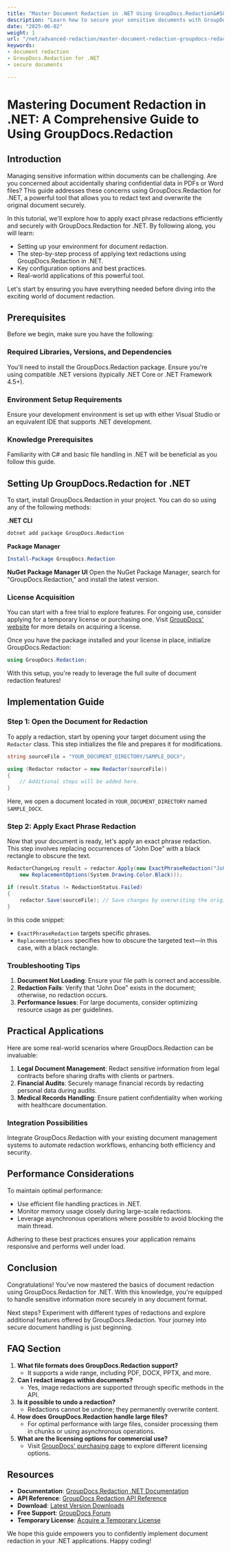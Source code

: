 ```yaml
---
title: "Master Document Redaction in .NET Using GroupDocs.Redaction&#58; A Complete Guide"
description: "Learn how to secure your sensitive documents with GroupDocs.Redaction for .NET. This guide covers setup, redaction techniques, and best practices."
date: "2025-06-02"
weight: 1
url: "/net/advanced-redaction/master-document-redaction-groupdocs-redaction-net/"
keywords:
- document redaction
- GroupDocs.Redaction for .NET
- secure documents

---
```



# Mastering Document Redaction in .NET: A Comprehensive Guide to Using GroupDocs.Redaction

## Introduction

Managing sensitive information within documents can be challenging. Are you concerned about accidentally sharing confidential data in PDFs or Word files? This guide addresses these concerns using GroupDocs.Redaction for .NET, a powerful tool that allows you to redact text and overwrite the original document securely.

In this tutorial, we'll explore how to apply exact phrase redactions efficiently and securely with GroupDocs.Redaction for .NET. By following along, you will learn:
- Setting up your environment for document redaction.
- The step-by-step process of applying text redactions using GroupDocs.Redaction in .NET.
- Key configuration options and best practices.
- Real-world applications of this powerful tool.

Let's start by ensuring you have everything needed before diving into the exciting world of document redaction.

## Prerequisites

Before we begin, make sure you have the following:

### Required Libraries, Versions, and Dependencies
You'll need to install the GroupDocs.Redaction package. Ensure you're using compatible .NET versions (typically .NET Core or .NET Framework 4.5+).

### Environment Setup Requirements
Ensure your development environment is set up with either Visual Studio or an equivalent IDE that supports .NET development.

### Knowledge Prerequisites
Familiarity with C# and basic file handling in .NET will be beneficial as you follow this guide.

## Setting Up GroupDocs.Redaction for .NET

To start, install GroupDocs.Redaction in your project. You can do so using any of the following methods:

**.NET CLI**

```bash
dotnet add package GroupDocs.Redaction
```

**Package Manager**

```powershell
Install-Package GroupDocs.Redaction
```

**NuGet Package Manager UI**
Open the NuGet Package Manager, search for "GroupDocs.Redaction," and install the latest version.

### License Acquisition
You can start with a free trial to explore features. For ongoing use, consider applying for a temporary license or purchasing one. Visit [GroupDocs' website](https://purchase.groupdocs.com/temporary-license/) for more details on acquiring a license.

Once you have the package installed and your license in place, initialize GroupDocs.Redaction:

```csharp
using GroupDocs.Redaction;
```

With this setup, you're ready to leverage the full suite of document redaction features!

## Implementation Guide

### Step 1: Open the Document for Redaction
To apply a redaction, start by opening your target document using the `Redactor` class. This step initializes the file and prepares it for modifications.

```csharp
string sourceFile = "YOUR_DOCUMENT_DIRECTORY/SAMPLE_DOCX";

using (Redactor redactor = new Redactor(sourceFile))
{
    // Additional steps will be added here.
}
```

Here, we open a document located in `YOUR_DOCUMENT_DIRECTORY` named `SAMPLE_DOCX`.

### Step 2: Apply Exact Phrase Redaction
Now that your document is ready, let's apply an exact phrase redaction. This step involves replacing occurrences of "John Doe" with a black rectangle to obscure the text.

```csharp
RedactorChangeLog result = redactor.Apply(new ExactPhraseRedaction("John Doe", 
    new ReplacementOptions(System.Drawing.Color.Black)));

if (result.Status != RedactionStatus.Failed)
{
    redactor.Save(sourceFile); // Save changes by overwriting the original document
}
```

In this code snippet:
- `ExactPhraseRedaction` targets specific phrases.
- `ReplacementOptions` specifies how to obscure the targeted text—in this case, with a black rectangle.

### Troubleshooting Tips
1. **Document Not Loading**: Ensure your file path is correct and accessible.
2. **Redaction Fails**: Verify that "John Doe" exists in the document; otherwise, no redaction occurs.
3. **Performance Issues**: For large documents, consider optimizing resource usage as per guidelines.

## Practical Applications
Here are some real-world scenarios where GroupDocs.Redaction can be invaluable:
1. **Legal Document Management**: Redact sensitive information from legal contracts before sharing drafts with clients or partners.
2. **Financial Audits**: Securely manage financial records by redacting personal data during audits.
3. **Medical Records Handling**: Ensure patient confidentiality when working with healthcare documentation.

### Integration Possibilities
Integrate GroupDocs.Redaction with your existing document management systems to automate redaction workflows, enhancing both efficiency and security.

## Performance Considerations
To maintain optimal performance:
- Use efficient file handling practices in .NET.
- Monitor memory usage closely during large-scale redactions.
- Leverage asynchronous operations where possible to avoid blocking the main thread.

Adhering to these best practices ensures your application remains responsive and performs well under load.

## Conclusion
Congratulations! You've now mastered the basics of document redaction using GroupDocs.Redaction for .NET. With this knowledge, you're equipped to handle sensitive information more securely in any document format. 

Next steps? Experiment with different types of redactions and explore additional features offered by GroupDocs.Redaction. Your journey into secure document handling is just beginning.

## FAQ Section
1. **What file formats does GroupDocs.Redaction support?**
   - It supports a wide range, including PDF, DOCX, PPTX, and more.
2. **Can I redact images within documents?**
   - Yes, image redactions are supported through specific methods in the API.
3. **Is it possible to undo a redaction?**
   - Redactions cannot be undone; they permanently overwrite content.
4. **How does GroupDocs.Redaction handle large files?**
   - For optimal performance with large files, consider processing them in chunks or using asynchronous operations.
5. **What are the licensing options for commercial use?**
   - Visit [GroupDocs' purchasing page](https://purchase.groupdocs.com/) to explore different licensing options.

## Resources
- **Documentation**: [GroupDocs.Redaction .NET Documentation](https://docs.groupdocs.com/redaction/net/)
- **API Reference**: [GroupDocs Redaction API Reference](https://reference.groupdocs.com/redaction/net)
- **Download**: [Latest Version Downloads](https://releases.groupdocs.com/redaction/net/)
- **Free Support**: [GroupDocs Forum](https://forum.groupdocs.com/c/redaction/33)
- **Temporary License**: [Acquire a Temporary License](https://purchase.groupdocs.com/temporary-license/) 

We hope this guide empowers you to confidently implement document redaction in your .NET applications. Happy coding!

